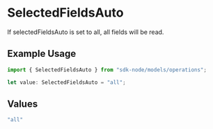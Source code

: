 # SelectedFieldsAuto

If selectedFieldsAuto is set to all, all fields will be read.

## Example Usage

```typescript
import { SelectedFieldsAuto } from "sdk-node/models/operations";

let value: SelectedFieldsAuto = "all";
```

## Values

```typescript
"all"
```